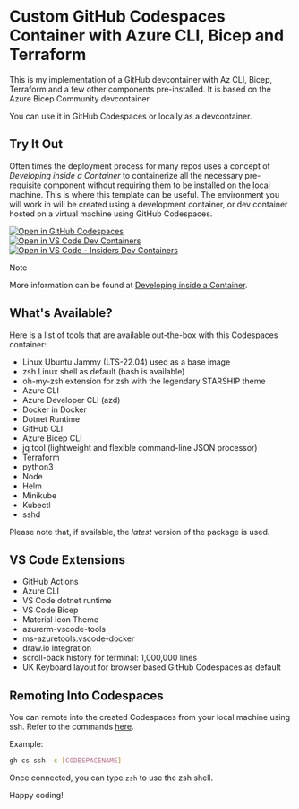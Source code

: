 # Custom GitHub Codespaces Container with Azure CLI, Bicep and Terraform

This is my implementation of a GitHub devcontainer with Az CLI, Bicep, Terraform and a few other components pre-installed. It is based on the Azure Bicep Community devcontainer.

You can use it in GitHub Codespaces or locally as a devcontainer.

## Try It Out

Often times the deployment process for many repos uses a concept of *Developing inside a Container* to containerize all the necessary pre-requisite component without requiring them to be installed on the local machine. This is where this template can be useful. The environment you will work in will be created using a development container, or dev container hosted on a virtual machine using GitHub Codespaces.

[![Open in GitHub Codespaces](https://github.com/codespaces/badge.svg)](https://codespaces.new/oliverlabs/azdevcont) <br>
[![Open in VS Code Dev Containers](https://img.shields.io/static/v1?style=for-the-badge&label=VSCode%20-%20DevContainer&message=Open&color=blue&logo=visualstudiocode)](https://vscode.dev/redirect?url=vscode://ms-vscode-remote.remote-containers/cloneInVolume?url=https://github.com/oliverlabs/azdevcont)
[![Open in VS Code - Insiders Dev Containers](https://img.shields.io/static/v1?style=for-the-badge&label=VSCode-Insiders%20-%20Devcontainer&message=Open&color=blue&logo=visualstudiocode)](https://insiders.vscode.dev/redirect?url=vscode-insiders://ms-vscode-remote.remote-containers/cloneInVolume?url=https://github.com/oliverlabs/azdevcont)

> [!NOTE]  
> More information can be found at [Developing inside a Container](https://code.visualstudio.com/docs/remote/containers).

## What's Available?

Here is a list of tools that are available out-the-box with this Codespaces container:

- Linux Ubuntu Jammy (LTS-22.04) used as a base image
- zsh Linux shell as default (bash is available)
- oh-my-zsh extension for zsh with the legendary STARSHIP theme
- Azure CLI
- Azure Developer CLI (azd)
- Docker in Docker
- Dotnet Runtime
- GitHub CLI
- Azure Bicep CLI
- jq tool (lightweight and flexible command-line JSON processor)
- Terraform
- python3
- Node
- Helm
- Minikube
- Kubectl
- sshd

Please note that, if available, the *latest* version of the package is used.

## VS Code Extensions

- GitHub Actions
- Azure CLI
- VS Code dotnet runtime
- VS Code Bicep
- Material Icon Theme
- azurerm-vscode-tools
- ms-azuretools.vscode-docker
- draw.io integration
- scroll-back history for terminal: 1,000,000 lines
- UK Keyboard layout for browser based GitHub Codespaces as default

## Remoting Into Codespaces
You can remote into the created Codespaces from your local machine using ssh. Refer to the commands [here](https://docs.github.com/en/codespaces/developing-in-a-codespace/using-github-codespaces-with-github-cli).

Example:
```bash
gh cs ssh -c [CODESPACENAME]
```
Once connected, you can type `zsh` to use the zsh shell.

Happy coding!
